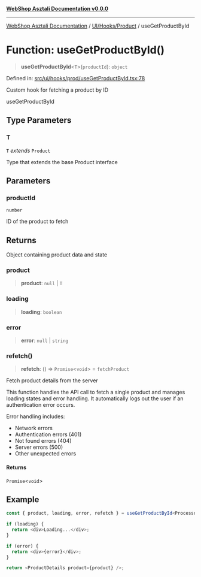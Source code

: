 [**WebShop Asztali Documentation v0.0.0**](../../../../README.md)

***

[WebShop Asztali Documentation](../../../../modules.md) / [UI/Hooks/Product](../README.md) / useGetProductById

# Function: useGetProductById()

> **useGetProductById**\<`T`\>(`productId`): `object`

Defined in: [src/ui/hooks/prod/useGetProductById.tsx:78](https://github.com/yourusername/webshop_asztali/blob/6cd6b8ff5f7d5531f80a92ddbde9cd7ab8ecd569/src/ui/hooks/prod/useGetProductById.tsx#L78)

Custom hook for fetching a product by ID

 useGetProductById

## Type Parameters

### T

`T` *extends* `Product`

Type that extends the base Product interface

## Parameters

### productId

`number`

ID of the product to fetch

## Returns

Object containing product data and state

### product

> **product**: `null` \| `T`

### loading

> **loading**: `boolean`

### error

> **error**: `null` \| `string`

### refetch()

> **refetch**: () => `Promise`\<`void`\> = `fetchProduct`

Fetch product details from the server

This function handles the API call to fetch a single product and manages
loading states and error handling. It automatically logs out
the user if an authentication error occurs.

Error handling includes:
- Network errors
- Authentication errors (401)
- Not found errors (404)
- Server errors (500)
- Other unexpected errors

#### Returns

`Promise`\<`void`\>

## Example

```ts
const { product, loading, error, refetch } = useGetProductById<Processor>(123);

if (loading) {
  return <div>Loading...</div>;
}

if (error) {
  return <div>{error}</div>;
}

return <ProductDetails product={product} />;
```
